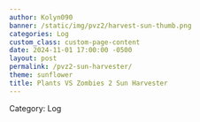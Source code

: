 ```yaml
---
author: Kolyn090
banner: /static/img/pvz2/harvest-sun-thumb.png
categories: Log
custom_class: custom-page-content
date: 2024-11-01 17:00:00 -0500
layout: post
permalink: /pvz2-sun-harvester/
theme: sunflower
title: Plants VS Zombies 2 Sun Harvester
---
```


Category: Log
